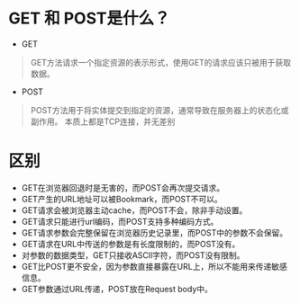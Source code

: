 # GET 和 POST是什么？
- GET
> GET方法请求一个指定资源的表示形式，使用GET的请求应该只被用于获取数据。
- POST
> POST方法用于将实体提交到指定的资源，通常导致在服务器上的状态化或副作用。
本质上都是TCP连接，并无差别

# 区别
- GET在浏览器回退时是无害的，而POST会再次提交请求。
- GET产生的URL地址可以被Bookmark，而POST不可以。
- GET请求会被浏览器主动cache，而POST不会，除非手动设置。
- GET请求只能进行url编码，而POST支持多种编码方式。
- GET请求参数会完整保留在浏览器历史记录里，而POST中的参数不会保留。
- GET请求在URL中传送的参数是有长度限制的，而POST没有。
- 对参数的数据类型，GET只接收ASCll字符，而POST没有限制。
- GET比POST更不安全，因为参数直接暴露在URL上，所以不能用来传递敏感信息。
- GET参数通过URL传递，POST放在Request body中。
